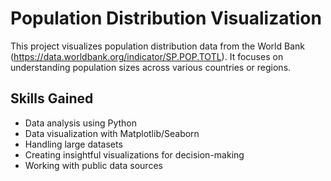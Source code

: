 # Population Distribution Visualization

This project visualizes population distribution data from the World Bank (https://data.worldbank.org/indicator/SP.POP.TOTL). It focuses on understanding population sizes across various countries or regions.

## Skills Gained
- Data analysis using Python
- Data visualization with Matplotlib/Seaborn
- Handling large datasets
- Creating insightful visualizations for decision-making
- Working with public data sources
